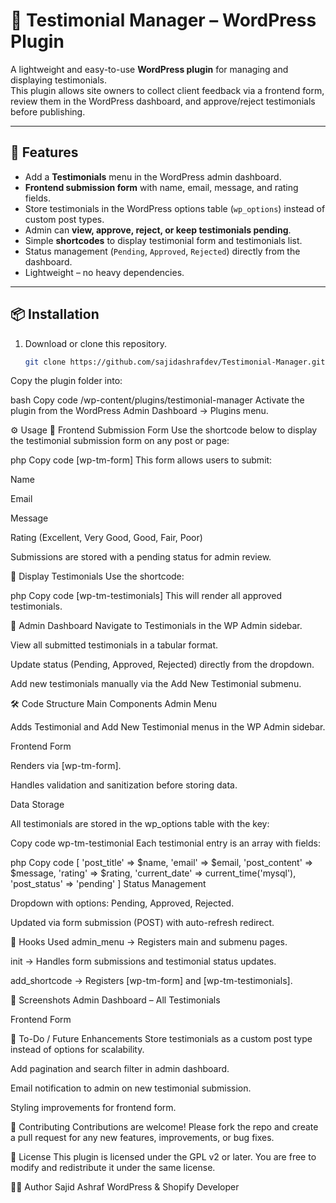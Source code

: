 ﻿# 📝 Testimonial Manager – WordPress Plugin

A lightweight and easy-to-use **WordPress plugin** for managing and displaying testimonials.  
This plugin allows site owners to collect client feedback via a frontend form, review them in the WordPress dashboard, and approve/reject testimonials before publishing.

---

## 🚀 Features
- Add a **Testimonials** menu in the WordPress admin dashboard.
- **Frontend submission form** with name, email, message, and rating fields.
- Store testimonials in the WordPress options table (`wp_options`) instead of custom post types.
- Admin can **view, approve, reject, or keep testimonials pending**.
- Simple **shortcodes** to display testimonial form and testimonials list.
- Status management (`Pending`, `Approved`, `Rejected`) directly from the dashboard.
- Lightweight – no heavy dependencies.

---

## 📦 Installation
1. Download or clone this repository.
   ```bash
   git clone https://github.com/sajidashrafdev/Testimonial-Manager.git
Copy the plugin folder into:

bash
Copy code
/wp-content/plugins/testimonial-manager
Activate the plugin from the WordPress Admin Dashboard → Plugins menu.

⚙️ Usage
🔹 Frontend Submission Form
Use the shortcode below to display the testimonial submission form on any post or page:

php
Copy code
[wp-tm-form]
This form allows users to submit:

Name

Email

Message

Rating (Excellent, Very Good, Good, Fair, Poor)

Submissions are stored with a pending status for admin review.

🔹 Display Testimonials
Use the shortcode:

php
Copy code
[wp-tm-testimonials]
This will render all approved testimonials.

🔹 Admin Dashboard
Navigate to Testimonials in the WP Admin sidebar.

View all submitted testimonials in a tabular format.

Update status (Pending, Approved, Rejected) directly from the dropdown.

Add new testimonials manually via the Add New Testimonial submenu.

🛠️ Code Structure
Main Components
Admin Menu

Adds Testimonial and Add New Testimonial menus in the WP Admin sidebar.

Frontend Form

Renders via [wp-tm-form].

Handles validation and sanitization before storing data.

Data Storage

All testimonials are stored in the wp_options table with the key:

Copy code
wp-tm-testimonial
Each testimonial entry is an array with fields:

php
Copy code
[
  'post_title'   => $name,
  'email'        => $email,
  'post_content' => $message,
  'rating'       => $rating,
  'current_date' => current_time('mysql'),
  'post_status'  => 'pending'
]
Status Management

Dropdown with options: Pending, Approved, Rejected.

Updated via form submission (POST) with auto-refresh redirect.

🔑 Hooks Used
admin_menu → Registers main and submenu pages.

init → Handles form submissions and testimonial status updates.

add_shortcode → Registers [wp-tm-form] and [wp-tm-testimonials].

📸 Screenshots
Admin Dashboard – All Testimonials

Frontend Form

📌 To-Do / Future Enhancements
Store testimonials as a custom post type instead of options for scalability.

Add pagination and search filter in admin dashboard.

Email notification to admin on new testimonial submission.

Styling improvements for frontend form.

🤝 Contributing
Contributions are welcome!
Please fork the repo and create a pull request for any new features, improvements, or bug fixes.

📄 License
This plugin is licensed under the GPL v2 or later.
You are free to modify and redistribute it under the same license.

👨‍💻 Author 
Sajid Ashraf WordPress & Shopify Developer



